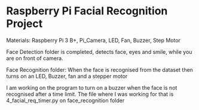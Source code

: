 # Raspberry Pi Facial Recognition Project

Materials: Raspberry Pi 3 B+, Pi_Camera, LED, Fan, Buzzer, Step Motor

Face Detection folder is completed, detects face, eyes and smile, while you are on front of camera.

Face Recognition folder: When the face is recognised from the dataset then 
turns on an LED, Buzzer, fan and a stepper motor

I am working on the program to turn on a buzzer when the face is not recognised after a time limit.
The file where I was working for that is 4_facial_req_timer.py on face_recognition folder

